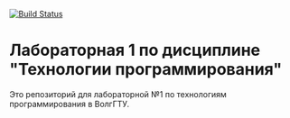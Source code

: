 [![Build Status](https://app.travis-ci.com/tankistqazwsx/PTLab1.svg?branch=master)](https://app.travis-ci.com/tankistqazwsx/PTLab1)

# Лабораторная 1 по дисциплине "Технологии программирования"

Это репозиторий для лабораторной №1 по технологиям программирования в ВолгГТУ.

